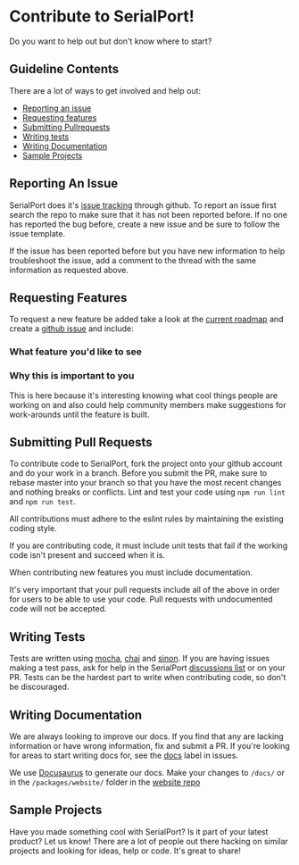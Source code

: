# Contribute to SerialPort!

Do you want to help out but don't know where to start?

## Guideline Contents

There are a lot of ways to get involved and help out:

- [Reporting an issue](#reporting-issues)
- [Requesting features](#requesting-features)
- [Submitting Pullrequests](#pullrequests)
- [Writing tests](#writing-tests)
- [Writing Documentation](#writing-docs)
- [Sample Projects](#sample-projects)

<a name="reporting-issues"></a>

## Reporting An Issue

SerialPort does it's [issue tracking](https://github.com/serialport/node-serialport/issues) through github. To report an issue first search the repo to make sure that it has not been reported before. If no one has reported the bug before, create a new issue and be sure to follow the issue template.

If the issue has been reported before but you have new information to help troubleshoot the issue, add a comment to the thread with the same information as requested above.

<a name="requesting-features"></a>

## Requesting Features

To request a new feature be added take a look at the [current roadmap](https://github.com/serialport/node-serialport/milestones) and create a [github issue](https://github.com/serialport/node-serialport/issues) and include:

### What feature you'd like to see

### Why this is important to you

This is here because it's interesting knowing what cool things people are working on and also could help community members make suggestions for work-arounds until the feature is built.

<a name="pullrequests"></a>

## Submitting Pull Requests

To contribute code to SerialPort, fork the project onto your github account and do your work in a branch. Before you submit the PR, make sure to rebase master into your branch so that you have the most recent changes and nothing breaks or conflicts. Lint and test your code using `npm run lint` and `npm run test`.

All contributions must adhere to the eslint rules by maintaining the existing coding style.

If you are contributing code, it must include unit tests that fail if the working code isn't present and succeed when it is.

When contributing new features you must include documentation.

It's very important that your pull requests include all of the above in order for users to be able to use your code. Pull requests with undocumented code will not be accepted.

<a name="writing-tests"></a>

## Writing Tests

Tests are written using [mocha](https://mochajs.org/), [chai](http://chaijs.com/) and [sinon](http://sinonjs.org/). If you are having issues making a test pass, ask for help in the SerialPort [discussions list](https://github.com/serialport/node-serialport/discussions) or on your PR. Tests can be the hardest part to write when contributing code, so don't be discouraged.

<a name="writing-docs"></a>

## Writing Documentation

We are always looking to improve our docs. If you find that any are lacking information or have wrong information, fix and submit a PR. If you're looking for areas to start writing docs for, see the [docs](https://github.com/serialport/node-serialport/labels/docs) label in issues.

We use [Docusaurus](https://docusaurus.io/) to generate our docs. Make your changes to `/docs/` or in the `/packages/website/` folder in the [website repo](https://github.com/serialport/website)

<a name="sample-projects"></a>

## Sample Projects

Have you made something cool with SerialPort? Is it part of your latest product? Let us know! There are a lot of people out there hacking on similar projects and looking for ideas, help or code. It's great to share!
